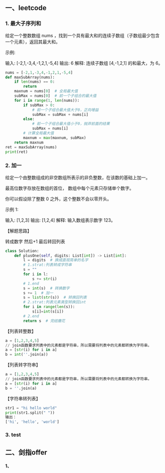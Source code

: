 ## 一、leetcode



### 1. 最大子序列和

给定一个整数数组 nums ，找到一个具有最大和的连续子数组（子数组最少包含一个元素），返回其最大和。

示例:

输入: [-2,1,-3,4,-1,2,1,-5,4]
输出: 6
解释: 连续子数组 [4,-1,2,1] 的和最大，为 6。


```python
nums = [-2,1,-3,4,-1,2,1,-5,4]
def maxSubArray(nums):
    if len(nums) == 0:
        return
    maxnum = nums[0]  # 全局最大值
    subMax = nums[0]  # 前一个子组合的最大值
    for i in range(1, len(nums)):
        if subMax > 0:
            # 前一个子组合最大值大于0，正向增益
            subMax = subMax + nums[i]
        else:
            # 前一个子组合最大值小于0，抛弃前面的结果
            subMax = nums[i]
        # 计算全局最大值
        maxnum = max(maxnum, subMax)
    return maxnum
ret = maxSubArray(nums)
print(ret)
```

### 2. 加一
给定一个由整数组成的非空数组所表示的非负整数，在该数的基础上加一。

最高位数字存放在数组的首位， 数组中每个元素只存储单个数字。

你可以假设除了整数 0 之外，这个整数不会以零开头。

示例 1:

输入: [1,2,3]
输出: [1,2,4]
解释: 输入数组表示数字 123。

【解题思路】

转成数字
然后+1
最后转回列表


```python
class Solution:
    def plusOne(self, digits: List[int]) -> List[int]: 
        l = digits  # 换成直观简单的名字
        # 1.strat:列表转成字符串
        s = ""
        for i in l:
            s += str(i)
        # 1.end
        s = int(s)  # 转换数字
        s += 1  # 加一
        s = list(str(s))  # 转换回列表
        # 2.strat:列表元素类型转换回int
        for i in range(len(s)):
            s[i]=int(s[i])
        # 2.end
        return s  # 完结撒花
```
【列表转整数】

```python
a = [1,2,3,4,5]
// join函数要求列表中的元素都是字符串，所以需要将列表中的元素都转换为字符串。
a = [str(i) for i in a]
b = int(''.join(a))
```

【列表转字符串】 

``` python
a = [1,2,3,4,5]
// join函数要求列表中的元素都是字符串，所以需要将列表中的元素都转换为字符串。
a = [str(i) for i in a]
b = ''.join(a)
```

【字符串转列表】

``` python
str1 = "hi hello world"
print(str1.split(" "))
输出：
['hi', 'hello', 'world']
```



### 3.  test



## 二、剑指offer

#### 1、



